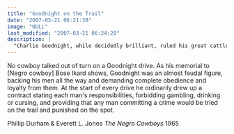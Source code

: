 ```yaml
---
title: "Goodnight on the Trail"
date: "2007-03-21 06:21:38"
image: "NULL"
last_modified: "2007-03-21 06:24:20"
description: |
  "Charlie Goodnight, while decidedly brilliant, ruled his great cattle drives like a feudal overlord."
---
```


No cowboy talked out of turn on a Goodnight drive. As his memorial to [Negro cowboy] Bose Ikard shows, Goodnight was an almost feudal figure, backing his men all the way and demanding complete obedience and loyalty from them. At the start of every drive he ordinarily drew up a contract stating each man's responsibilities, forbidding gambling, drinking or cursing, and providing that any man committing a crime would be tried on the trail and punished on the spot.

Phillip Durham & Everett L. Jones
<i>The Negro Cowboys</i>
1965
